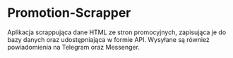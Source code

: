 # Promotion-Scrapper
Aplikacja scrappująca dane HTML ze stron promocyjnych, zapisująca je do bazy danych oraz udostępniająca w formie API.
Wysyłane są również powiadomienia na Telegram oraz Messenger.
